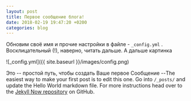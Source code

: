 ```yaml
---
layout: post
title: Первое сообщение блога!
date: 2018-02-19 19:47:20 +0200
categories: blog
---
```


Обновим своё имя и прочие настройки в файле -  `_config.yml` . Восклицательный (!), наверно, читать дальше. А дальше картинка

![_config.yml]({{ site.baseurl }}/images/config.png)

Это -- простой путь, чтобы создать Ваше первое Сообщение --The easiest way to make your first post is to edit this one. Go into `/_posts/` and update the Hello World markdown file. For more instructions head over to the [Jekyll Now repository](https://github.com/dvesti/jekyll) on GitHub.

